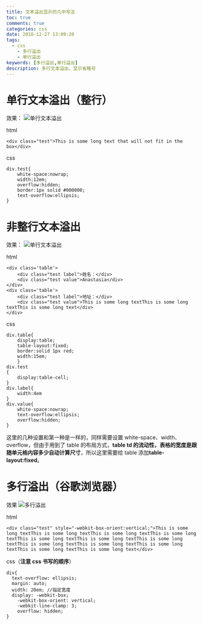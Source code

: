 ```yaml
---
title: 文本溢出显示的几中写法
toc: true
comments: true
categories: css
date: 2018-12-27 13:09:20
tags:
  - css
	- 多行溢出
	- 单行溢出
keywords: [多行溢出,单行溢出]
description: 多行文本溢出，显示省略号
---
```


# 单行文本溢出（整行）

效果：
![单行文本溢出](/AnastasiaJ/uploads/单行溢出.jpg)

html

```
<div class="test">This is some long text that will not fit in the box</div>
```

css

```
div.test{
	white-space:nowrap;
	width:12em;
	overflow:hidden;
	border:1px solid #000000;
    text-overflow:ellipsis;
}
```

# 非整行文本溢出

效果：
![单行文本溢出](/AnastasiaJ/uploads/非整行溢出.jpg)

html

```
<div class='table'>
	<div class="test label">姓名：</div>
	<div class="test value">Anastasia</div>
</div>
<div class='table'>
	<div class="test label">地址：</div>
	<div class="test value">This is some long textThis is some long textThis is some long text</div>
</div>
```

css

```
div.table{
	display:table;
	table-layout:fixed;
	border:solid 1px red;
	width:15em;
	}
div.test
{
	display:table-cell;
}
div.label{
	width:4em
}
div.value{
	white-space:nowrap;
	text-overflow:ellipsis;
	overflow:hidden;
}
```

这里的几种设置和第一种是一样的，同样需要设置 white-space、width、overflow，但由于用到了 table 的布局方式，**table td 的流动性，表格的宽度是跟随单元格内容多少自动计算尺寸**，所以这里需要给 table 添加**table-layout:fixed**。

# 多行溢出（谷歌浏览器）

效果
![多行溢出](/AnastasiaJ/uploads/多行溢出.jpg)

html

```
<div class="test" style="-webkit-box-orient:vertical;">This is some long textThis is some long textThis is some long textThis is some long textThis is some long textThis is some long textThis is some long textThis is some long textThis is some long textThis is some long textThis is some long textThis is some long text</div>

```

css（**注意 css 书写的顺序**）

```
div{
  text-overflow: ellipsis;
  margin: auto;
  width: 20em; //指定宽度
  display: -webkit-box;
	-webkit-box-orient: vertical;
	-webkit-line-clamp: 3;
	overflow: hidden;
}
```
